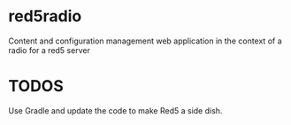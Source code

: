red5radio
=========

Content and configuration management web application in the context of a radio for a red5 server

TODOS
=========

Use Gradle and update the code to make Red5 a side dish.
